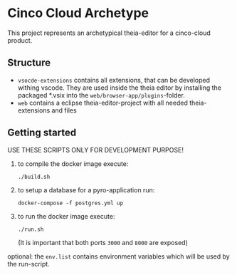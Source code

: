# Cinco Cloud Archetype

This project represents an archetypical theia-editor for a cinco-cloud product.

## Structure
- `vsocde-extensions` contains all extensions, that can be developed withing vscode. They are used inside the theia editor by installing the packaged *.vsix into the `web/browser-app/plugins`-folder.
- `web` contains a eclipse theia-editor-project with all needed theia-extensions and files

## Getting started
USE THESE SCRIPTS ONLY FOR DEVELOPMENT PURPOSE!

1. to compile the docker image execute:
    
    `./build.sh`

2. to setup a database for a pyro-application run:

    `docker-compose -f postgres.yml up`

3. to run the docker image execute:

    `./run.sh`

    (It is important that both ports `3000` and `8000` are exposed)

optional:
    the `env.list` contains environment variables which will be used by the run-script.